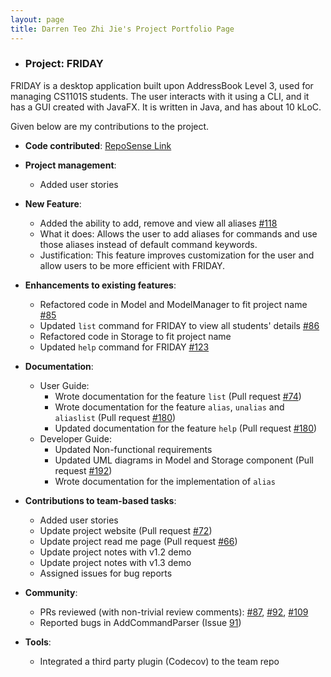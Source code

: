 ```yaml
---
layout: page
title: Darren Teo Zhi Jie's Project Portfolio Page
---
```


- ### Project: FRIDAY

FRIDAY is a desktop application built upon AddressBook Level 3, used for managing CS1101S students.
The user interacts with it using a CLI, and it has a GUI created with JavaFX. It is written in Java, and has about
10 kLoC.

Given below are my contributions to the project.

* **Code contributed**: [RepoSense Link](https://nus-cs2103-ay2223s1.github.io/tp-dashboard/?search=darrtzj&breakdown=true)

* **Project management**:
  * Added user stories

* **New Feature**:
  * Added the ability to add, remove and view all aliases [\#118](https://github.com/AY2223S1-CS2103T-W15-4/tp/pull/118)
  * What it does: Allows the user to add aliases for commands and use those aliases instead of default command keywords.
  * Justification: This feature improves customization for the user and allow users to be more efficient with FRIDAY.

* **Enhancements to existing features**:
  * Refactored code in Model and ModelManager to fit project name [\#85](https://github.com/AY2223S1-CS2103T-W15-4/tp/pull/85)
  * Updated `list` command for FRIDAY to view all students' details [\#86](https://github.com/AY2223S1-CS2103T-W15-4/tp/pull/86)
  * Refactored code in Storage to fit project name
  * Updated `help` command for FRIDAY [\#123](https://github.com/AY2223S1-CS2103T-W15-4/tp/pull/123)

* **Documentation**:
  * User Guide:
    * Wrote documentation for the feature `list` (Pull request [\#74](https://github.com/AY2223S1-CS2103T-W15-4/tp/pull/74))
    * Wrote documentation for the feature `alias`, `unalias` and `aliaslist` (Pull request [\#180](https://github.com/AY2223S1-CS2103T-W15-4/tp/pull/180))
    * Updated documentation for the feature `help` (Pull request [\#180](https://github.com/AY2223S1-CS2103T-W15-4/tp/pull/180))
  * Developer Guide:
    * Updated Non-functional requirements
    * Updated UML diagrams in Model and Storage component (Pull request [\#192](https://github.com/AY2223S1-CS2103T-W15-4/tp/pull/192))
    * Wrote documentation for the implementation of `alias`

* **Contributions to team-based tasks**:
  * Added user stories
  * Update project website (Pull request [\#72](https://github.com/AY2223S1-CS2103T-W15-4/tp/pull/72))
  * Update project read me page (Pull request [\#66](https://github.com/AY2223S1-CS2103T-W15-4/tp/pull/66))
  * Update project notes with v1.2 demo
  * Update project notes with v1.3 demo
  * Assigned issues for bug reports

* **Community**:
  * PRs reviewed (with non-trivial review comments): [\#87](https://github.com/AY2223S1-CS2103T-W15-4/tp/pull/87), [\#92](https://github.com/AY2223S1-CS2103T-W15-4/tp/pull/92), [\#109](https://github.com/AY2223S1-CS2103T-W15-4/tp/pull/109)
  * Reported bugs in AddCommandParser (Issue [91](https://github.com/AY2223S1-CS2103T-W15-4/tp/issues/91))

* **Tools**:
  * Integrated a third party plugin (Codecov) to the team repo

